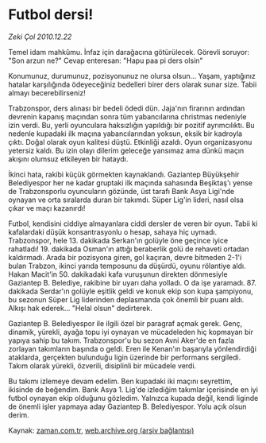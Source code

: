 # Futbol dersi!

*Zeki Çol 2010.12.22*

<td class="columnist-detail">
<p>Temel idam mahkûmu. İnfaz için darağacına götürülecek. Görevli soruyor: <br/>"Son arzun ne?" Cevap enteresan: "Hapu paa pi ders olsin"</p>
<p>
<div id="haberMetinDiv">
<p>Konumunuz, durumunuz, pozisyonunuz ne olursa olsun... Yaşam, yaptığınız hatalar karşılığında ödeyeceğiniz bedelleri birer ders olarak sunar size. Tabii almayı becerebilirseniz!
<p>Trabzonspor, ders alınası bir bedeli ödedi dün. Jaja'nın firarının ardından devrenin kapanış maçından sonra tüm yabancılarına christmas nedeniyle izin verdi. Bu, yerli oyunculara haksızlığın yapıldığı bir pozitif ayrımcılıktı. Bu nedenle kupadaki ilk maçına yabancılarından yoksun, eksik bir kadroyla çıktı. Doğal olarak oyun kalitesi düştü. Etkinliği azaldı. Oyun organizasyonu yetersiz kaldı. Bu izin olayı dilerim geleceğe yansımaz ama dünkü maçın akışını olumsuz etkileyen bir hataydı.
<p>İkinci hata, rakibi küçük görmekten kaynaklandı. Gaziantep Büyükşehir Belediyespor her ne kadar gruptaki ilk maçında sahasında Beşiktaş'ı yense de Trabzonsporlu oyuncuların gözünde, üst tarafı Bank Asya Ligi'nde oynayan ve orta sıralarda duran bir takımdı. Süper Lig'in lideri, nasıl olsa çıkar ve maçı kazanırdı!
<p>Futbol, kendisini ciddiye almayanlara ciddi dersler de veren bir oyun. Tabii ki kafalardaki düşük konsantrasyonlu o hesap, sahaya hiç uymadı. Trabzonspor, hele 13. dakikada Serkan'ın golüyle öne geçince iyice rahatladı! 19. dakikada Osman'ın attığı beraberlik golü de rehaveti ortadan kaldırmadı. Arada bir pozisyona giren, gol kaçıran, devre bitmeden 2-1'i bulan Trabzon, ikinci yarıda temposunu da düşürdü, oyunu rölantiye aldı. Hakan Macit'in 50. dakikadaki kafa vuruşunun direkten dönmesiyle Gaziantep B. Belediye, rakibine bir uyarı daha yolladı. O da işe yaramadı. 87. dakikada Serdar'ın golüyle eşitlik geldi ve konuk ekip son kupa şampiyonu, bu sezonun Süper Lig liderinden deplasmanda çok önemli bir puanı aldı. Alkışı hak ederek... "Helal olsun" dedirterek.
<p>Gaziantep B. Belediyespor ile ilgili özel bir paragraf açmak gerek. Genç, dinamik, yürekli, ayağa topu iyi oynayan ve mücadeleden hiç kopmayan bir yapıya sahip bu takım. Trabzonspor'u bu sezon Avni Aker'de en fazla zorlayan takımların başında o geldi. Eren ile Kenan'ın başarıyla yönlendirdiği ataklarda, gerçekten bulunduğu ligin üzerinde bir performans sergiledi. Takım olarak yürekli, özverili, disiplinli bir mücadele verdi.
<p>Bu takımı izlemeye devam edelim. Ben kupadaki iki maçını seyrettim, ikisinde de beğendim. Bank Asya 1. Lig'de izlediğim takımlar içerisinde en iyi futbol oynayan ekip olduğunu gözledim. Yalnızca kupada değil, kendi liginde de önemli işler yapmaya aday Gaziantep B. Belediyespor. Yolu açık olsun derim.</p></p></p></p></p></p></div>
</p>
<a href="http://web.archive.org/web/20110127192208/mailto:/">
</a></td>

Kaynak: [zaman.com.tr](http://zaman.com.tr/yazar.do?yazino=1068432), [web.archive.org (arşiv bağlantısı)](http://web.archive.org/web/20110127192208/http://www.zaman.com.tr:80/yazar.do?yazino=1068432)
